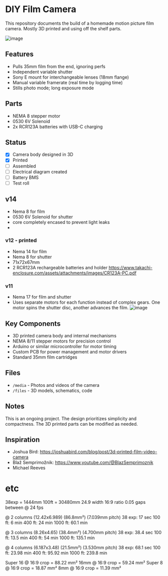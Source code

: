 # DIY Film Camera

This repository documents the build of a homemade motion picture film camera. Mostly 3D printed and using off the shelf parts.

![image](files/v12/v12.gif)

## Features

- Pulls 35mm film from the end, ignoring perfs
- Independent variable shutter
- Sony E mount for interchangeable lenses (18mm flange)
- Manual variable framerate (real time by logging time)
- Stills photo mode; long exposure mode

## Parts
- NEMA 8 stepper motor
- 0530 6V Solenoid
- 2x RCR123A batteries with USB-C charging

## Status

- [x] Camera body designed in 3D  
- [x] Printed
- [ ] Assembled 
- [ ] Electrical diagram created  
- [ ] Battery BMS  
- [ ] Test roll

## v14
- Nema 8 for film
- 0530 6V Solenoid for shutter
- core completely encased to prevent light leaks
- 

### v12 - printed
- Nema 14 for film 
- Nema 8 for shutter
- 71x72x67mm
- 2 RCR123A rechargeable batteries and holder https://www.takachi-enclosure.com/assets/attachments/images/CR123A-PC.pdf

### v11
- Nema 17 for film and shutter
- Uses separate motors for each function instead of complex gears. One motor spins the shutter disc, another advances the film.
![image](media/v11.gif)

## Key Components

- 3D printed camera body and internal mechanisms
- NEMA 8/11 stepper motors for precision control
- Arduino or similar microcontroller for motor timing
- Custom PCB for power management and motor drivers
- Standard 35mm film cartridges

## Files

- `/media` - Photos and videos of the camera
- `/files` - 3D models, schematics, code

## Notes

This is an ongoing project. The design prioritizes simplicity and compactness. The 3D printed parts can be modified as needed.

## Inspiration

- Joshua Bird: https://joshuabird.com/blog/post/3d-printed-film-video-camera
- Blaž Semprimožnik: https://www.youtube.com/@BlazSemprimoznik
- Michael Reeves





# etc

38exp = 1444mm
100ft = 30480mm
24.9 width
16:9 ratio
0.05 gaps between
@ 24 fps

@ 2 columns (12.42x6.989) (86.8mm²) (7.039mm pitch)
 38 exp: 17 sec
 100 ft: 6    min
 400 ft: 24   min
1000 ft: 60.1 min

@ 3 columns (8.26x4.65) (38.4mm²) (4.700mm pitch)
 38 exp: 38.4 sec
 100 ft: 13.5  min
 400 ft: 54    min
1000 ft: 135.1 min

@ 4 columns (6.187x3.48) (21.5mm²) (3.530mm pitch)
 38 exp: 68.1 sec
 100 ft: 23.98 min
 400 ft: 95.92 min
1000 ft: 239.8 min

Super 16 @ 16:9 crop = 88.22 mm²
16mm     @ 16:9 crop = 59.24 mm²
Super 8  @ 16:9 crop = 18.87 mm²
8mm      @ 16:9 crop = 11.39 mm²

